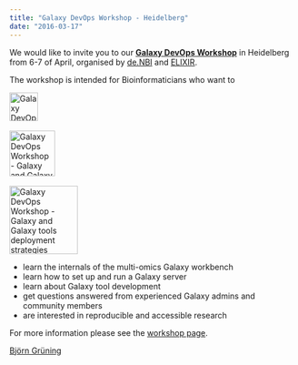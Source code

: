 ```yaml
---
title: "Galaxy DevOps Workshop - Heidelberg"
date: "2016-03-17"
---
```

We would like to invite you to our **[Galaxy DevOps Workshop](https://goo.gl/8dNSdy)** in Heidelberg from 6-7 of April, organised by [de.NBI](https://www.denbi.de/) and [ELIXIR](https://www.elixir-europe.org/).

The workshop is intended for Bioinformaticians who want to

<div class='right'>
<a href='https://docs.google.com/document/d/12lVx9yNfexYJADSDtBL30Y5gY1vb1BVb_EVuEosy1ag'><img src="/src/images/logos/deNBILogo.png" alt="Galaxy DevOps Workshop - Galaxy and Galaxy tools deployment strategies" height="50" /></a> <br /><br />
<a href='https://docs.google.com/document/d/12lVx9yNfexYJADSDtBL30Y5gY1vb1BVb_EVuEosy1ag'><img src="/src/images/logos/FreiburgGalaxyTeam.png" alt="Galaxy DevOps Workshop - Galaxy and Galaxy tools deployment strategies" height="80" /></a>
</div>
<div class='right'><br />
<a href='https://docs.google.com/document/d/12lVx9yNfexYJADSDtBL30Y5gY1vb1BVb_EVuEosy1ag'><img src="/src/images/logos/ElixirNoTextLogo.png" alt="Galaxy DevOps Workshop - Galaxy and Galaxy tools deployment strategies" height="120" /></a>
</div>

* learn the internals of the multi-omics Galaxy workbench
* learn how to set up and run a Galaxy server
* learn about Galaxy tool development
* get questions answered from experienced Galaxy admins and community members
* are interested in reproducible and accessible research

For more information please see the [workshop page](https://goo.gl/8dNSdy).

[Björn Grüning](/people/bjoern-gruening/)
